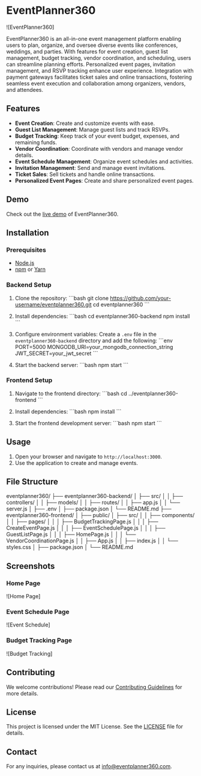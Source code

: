 # EventPlanner360

![EventPlanner360]

EventPlanner360 is an all-in-one event management platform enabling users to plan, organize, and oversee diverse events like conferences, weddings, and parties. With features for event creation, guest list management, budget tracking, vendor coordination, and scheduling, users can streamline planning efforts. Personalized event pages, invitation management, and RSVP tracking enhance user experience. Integration with payment gateways facilitates ticket sales and online transactions, fostering seamless event execution and collaboration among organizers, vendors, and attendees.

## Features

- **Event Creation**: Create and customize events with ease.
- **Guest List Management**: Manage guest lists and track RSVPs.
- **Budget Tracking**: Keep track of your event budget, expenses, and remaining funds.
- **Vendor Coordination**: Coordinate with vendors and manage vendor details.
- **Event Schedule Management**: Organize event schedules and activities.
- **Invitation Management**: Send and manage event invitations.
- **Ticket Sales**: Sell tickets and handle online transactions.
- **Personalized Event Pages**: Create and share personalized event pages.

## Demo

Check out the [live demo](#) of EventPlanner360.

## Installation

### Prerequisites

- [Node.js](https://nodejs.org/)
- [npm](https://www.npmjs.com/) or [Yarn](https://yarnpkg.com/)

### Backend Setup

1. Clone the repository:
   \`\`\`bash
   git clone https://github.com/your-username/eventplanner360.git
   cd eventplanner360
   \`\`\`

2. Install dependencies:
   \`\`\`bash
   cd eventplanner360-backend
   npm install
   \`\`\`

3. Configure environment variables:
   Create a `.env` file in the `eventplanner360-backend` directory and add the following:
   \`\`\`env
   PORT=5000
   MONGODB_URI=your_mongodb_connection_string
   JWT_SECRET=your_jwt_secret
   \`\`\`

4. Start the backend server:
   \`\`\`bash
   npm start
   \`\`\`

### Frontend Setup

1. Navigate to the frontend directory:
   \`\`\`bash
   cd ../eventplanner360-frontend
   \`\`\`

2. Install dependencies:
   \`\`\`bash
   npm install
   \`\`\`

3. Start the frontend development server:
   \`\`\`bash
   npm start
   \`\`\`

## Usage

1. Open your browser and navigate to `http://localhost:3000`.
2. Use the application to create and manage events.

## File Structure


eventplanner360/
├── eventplanner360-backend/
│   ├── src/
│   │   ├── controllers/
│   │   ├── models/
│   │   ├── routes/
│   │   ├── app.js
│   │   └── server.js
│   ├── .env
│   ├── package.json
│   └── README.md
├── eventplanner360-frontend/
│   ├── public/
│   ├── src/
│   │   ├── components/
│   │   ├── pages/
│   │   │   ├── BudgetTrackingPage.js
│   │   │   ├── CreateEventPage.js
│   │   │   ├── EventSchedulePage.js
│   │   │   ├── GuestListPage.js
│   │   │   ├── HomePage.js
│   │   │   └── VendorCoordinationPage.js
│   │   ├── App.js
│   │   ├── index.js
│   │   └── styles.css
│   ├── package.json
│   └── README.md


## Screenshots

### Home Page
![Home Page]

### Event Schedule Page
![Event Schedule]

### Budget Tracking Page
![Budget Tracking]

## Contributing

We welcome contributions! Please read our [Contributing Guidelines](CONTRIBUTING.md) for more details.

## License

This project is licensed under the MIT License. See the [LICENSE](LICENSE) file for details.

## Contact

For any inquiries, please contact us at [info@eventplanner360.com](mailto:info@eventplanner360.com).


